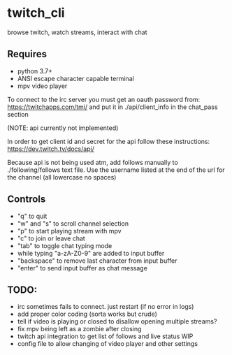 # twitch_cli
browse twitch, watch streams, interact with chat

## Requires
  - python 3.7+
  - ANSI escape character capable terminal
  - mpv video player
  
  To connect to the irc server you must get an oauth password from: https://twitchapps.com/tmi/
  and put it in ./api/client_info in the chat_pass section
  
  (NOTE: api currently not implemented)
  
  In order to get client id and secret for the api follow these instructions: https://dev.twitch.tv/docs/api/
  
  Because api is not being used atm, add follows manually to ./following/follows text file.
  Use the username listed at the end of the url for the channel (all lowercase no spaces)


## Controls
  - "q" to quit
  - "w" and "s" to scroll channel selection
  - "p" to start playing stream with mpv
  - "c" to join or leave chat
  - "tab" to toggle chat typing mode
  - while typing "a-zA-Z0-9" are added to input buffer
  - "backspace" to remove last character from input buffer
  - "enter" to send input buffer as chat message
 
## TODO:
  - irc sometimes fails to connect. just restart (if no error in logs)
  - add proper color coding (sorta works but crude)
  - tell if video is playing or closed to disallow opening multiple streams?
  - fix mpv being left as a zombie after closing
  - twitch api integration to get list of follows and live status WIP
  - config file to allow changing of video player and other settings
